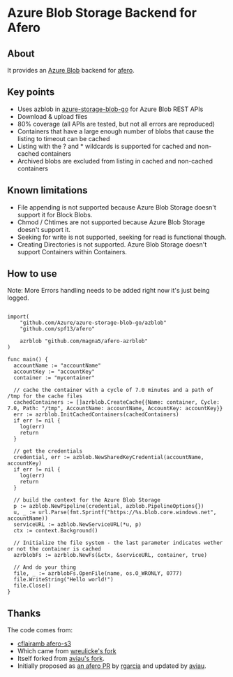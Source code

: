 # Azure Blob Storage Backend for Afero
## About
It provides an [Azure Blob](https://azure.microsoft.com/en-us/services/storage/blobs/#overview) backend for [afero](https://github.com/spf13/afero/).

## Key points
- Uses azblob in [azure-storage-blob-go](https://github.com/Azure/azure-storage-blob-go/) for Azure Blob REST APIs
- Download & upload files
- 80% coverage (all APIs are tested, but not all errors are reproduced)
- Containers that have a large enough number of blobs that cause the listing to timeout can be cached
- Listing with the ? and * wildcards is supported for cached and non-cached containers
- Archived blobs are excluded from listing in cached and non-cached containers

## Known limitations
- File appending is not supported because Azure Blob Storage doesn't support it for Block Blobs.
- Chmod / Chtimes are not supported because Azure Blob Storage doesn't support it.
- Seeking for write is not supported, seeking for read is functional though.
- Creating Directories is not supported.  Azure Blob Storage doesn't support Containers within Containers.

## How to use
Note: More Errors handling needs to be added right now it's just being logged.
```golang

import(
	"github.com/Azure/azure-storage-blob-go/azblob"
 	"github.com/spf13/afero"

	azrblob "github.com/magna5/afero-azrblob"
)

func main() {
  accountName := "accountName"
  accountKey := "accountKey"
  container := "mycontainer"

  // cache the container with a cycle of 7.0 minutes and a path of /tmp for the cache files
  cachedContainers := []azrblob.CreateCache{{Name: container, Cycle: 7.0, Path: "/tmp", AccountName: accountName, AccountKey: accountKey}}
  err := azrblob.InitCachedContainers(cachedContainers)
  if err != nil {
    log(err)
    return
  }

  // get the credentials
  credential, err := azblob.NewSharedKeyCredential(accountName, accountKey)
  if err != nil {
    log(err)
    return
  }

  // build the context for the Azure Blob Storage
  p := azblob.NewPipeline(credential, azblob.PipelineOptions{})
  u, _ := url.Parse(fmt.Sprintf("https://%s.blob.core.windows.net", accountName))
  serviceURL := azblob.NewServiceURL(*u, p)
  ctx := context.Background()

  // Initialize the file system - the last parameter indicates wether or not the container is cached
  azrblobFs := azrblob.NewFs(&ctx, &serviceURL, container, true)

  // And do your thing
  file, _ := azrblobFs.OpenFile(name, os.O_WRONLY, 0777)
  file.WriteString("Hello world!")
  file.Close()
}
```

## Thanks

The code comes from:
- [cflairamb afero-s3](https://github.com/fclairamb/afero-s3)
- Which came from [wreulicke's fork](https://github.com/wreulicke/afero-s3)
- Itself forked from [aviau's fork](https://github.com/aviau/).
- Initially proposed as [an afero PR](https://github.com/spf13/afero/pull/90) by [rgarcia](https://github.com/rgarcia) and updated by [aviau](https://github.com/aviau).

